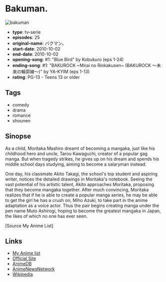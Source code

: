 # Bakuman.

![bakuman](https://cdn.myanimelist.net/images/anime/6/26138.jpg)

-   **type**: tv-serie
-   **episodes**: 25
-   **original-name**: バクマン。
-   **start-date**: 2010-10-02
-   **end-date**: 2010-10-02
-   **opening-song**: #1: "Blue Bird" by Kobukuro (eps 1-24)
-   **ending-song**: #1: "BAKUROCK ~Mirai no Rinkakusen~ (BAKUROCK 〜未来の輪郭線〜)" by YA-KYIM (eps 1-13)
-   **rating**: PG-13 - Teens 13 or older

## Tags

-   comedy
-   drama
-   romance
-   shounen

## Sinopse

As a child, Moritaka Mashiro dreamt of becoming a mangaka, just like his childhood hero and uncle, Tarou Kawaguchi, creator of a popular gag manga. But when tragedy strikes, he gives up on his dream and spends his middle school days studying, aiming to become a salaryman instead.

One day, his classmate Akito Takagi, the school's top student and aspiring writer, notices the detailed drawings in Moritaka's notebook. Seeing the vast potential of his artistic talent, Akito approaches Moritaka, proposing that they become mangaka together. After much convincing, Moritaka realizes that if he is able to create a popular manga series, he may be able to get the girl he has a crush on, Miho Azuki, to take part in the anime adaptation as a voice actor. Thus the pair begins creating manga under the pen name Muto Ashirogi, hoping to become the greatest mangaka in Japan, the likes of which no one has ever seen.

[Source My Anime List]

## Links

-   [My Anime list](https://myanimelist.net/anime/7674/Bakuman)
-   [Official Site](http://bakuman.net/top.html)
-   [AnimeDB](http://anidb.info/perl-bin/animedb.pl?show=anime&aid=7251)
-   [AnimeNewsNetwork](http://www.animenewsnetwork.com/encyclopedia/anime.php?id=11197)
-   [Wikipedia](http://en.wikipedia.org/wiki/Bakuman)
